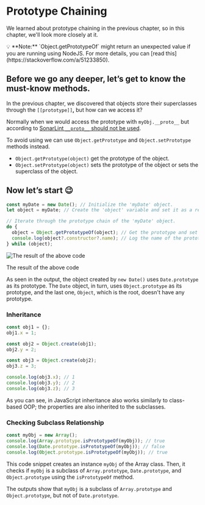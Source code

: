 # Prototype Chaining

We learned about prototype chaining in the previous chapter, so in this chapter, we'll look more closely at it.

<aside>
💡 **Note:** `Object.getPrototypeOf` might return an unexpected value if you are running using NodeJS. For more details, you can [read this](https://stackoverflow.com/a/51233850).

</aside>

## Before we go any deeper, let’s get to know the must-know methods.

In the previous chapter, we discovered that objects store their superclasses through the `[[prototype]]`**,** but how can we access it?

Normally when we would access the prototype with `myObj.__proto__` but according to [SonarLint `__proto__` should not be used](https://rules.sonarsource.com/javascript/RSPEC-6654/).

To avoid using we can use `Object.getPrototype` and `Object.setPrototype` methods instead.

- `Object.getPrototype(object)` get the prototype of the object.
- `Object.setPrototype(object)` sets the prototype of the object or sets the superclass of the object.

## Now let’s start 😉

```jsx
const myDate = new Date(); // Initialize the 'myDate' object.
let object = myDate; // Create the 'object' variable and set it as a reference to the 'myDate' object.

// Iterate through the prototype chain of the 'myDate' object.
do {
  object = Object.getPrototypeOf(object); // Get the prototype and set the new reference to the prototype.
  console.log(object?.constructor?.name); // Log the name of the prototype.
} while (object);
```

![The result of the above code](Prototype%20Chaining%209469bfb949fb4ff4a49fc21ce8813d98/Screenshot_2023-10-15_at_18.09.26.png)

The result of the above code

As seen in the output, the object created by `new Date()` uses `Date.prototype` as its prototype. The `Date` object, in turn, uses `Object.prototype` as its prototype, and the last one, `Object`, which is the root, doesn't have any prototype.

### Inheritance

```jsx
const obj1 = {};
obj1.x = 1;

const obj2 = Object.create(obj1);
obj2.y = 2;

const obj3 = Object.create(obj2);
obj3.z = 3;

console.log(obj3.x); // 1
console.log(obj3.y); // 2
console.log(obj3.z); // 3
```

As you can see, in JavaScript inheritance also works similarly to class-based OOP; the properties are also inherited to the subclasses.

### ****Checking Subclass Relationship****

```jsx
const myObj = new Array();
console.log(Array.prototype.isPrototypeOf(myObj)); // true
console.log(Date.prototype.isPrototypeOf(myObj)); // false
console.log(Object.prototype.isPrototypeOf(myObj)); // true
```

This code snippet creates an instance `myObj` of the Array class. Then, it checks if `myObj` is a subclass of `Array.prototype`, `Date.prototype`, and `Object.prototype` using the `isPrototypeOf` method.

The outputs show that `myObj` is a subclass of `Array.prototype` and `Object.prototype`, but not of `Date.prototype`.